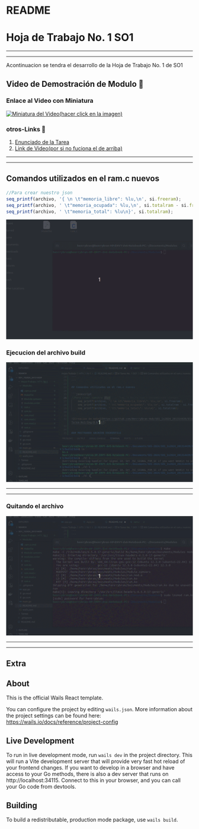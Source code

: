 # README

# Hoja de Trabajo No. 1 SO1

---

---

Acontinuacion se tendra el desarrollo de la Hoja de Trabajo No. 1 de SO1

## Video de Demostración de Modulo :movie_camera:

### Enlace al Video con Miniatura

[![Miniatura del Video(hacer click en la imagen)](https://github.com/HenrryBran-Hub/SO1_1s2024_201314439/blob/main/Hojas-Trabajo/HT1/ht-1/Img/4.gif)](https://www.youtube.com/watch?v=N4j2xzdITHM)

### otros-Links :link:

1. [Enunciado de la Tarea](https://github.com/HenrryBran-Hub/SO1_1s2024_201314439/blob/main/Hojas-Trabajo/HT1/ht-1/Img/SO1_HT1_1S2024.pdf)
2. [Link de Video(por si no fuciona el de arriba)](https://www.youtube.com/watch?v=N4j2xzdITHM)

---

---

## Comandos utilizados en el ram.c nuevos

```javascript
//Para crear nuestro json
seq_printf(archivo, '{ \n \t"memoria_libre": %lu,\n', si.freeram);
seq_printf(archivo, ' \t"memoria_ocupada": %lu,\n', si.totalram - si.freeram);
seq_printf(archivo, ' \t"memoria_total": %lu\n}', si.totalram);
```

![Creacion de make](https://github.com/HenrryBran-Hub/SO1_1s2024_201314439/blob/feature-wails/Hojas-Trabajo/HT1/ht-1/Img/1.gif)

### Ejecucion del archivo build

![Ejecucion de build](https://github.com/HenrryBran-Hub/SO1_1s2024_201314439/blob/feature-wails/Hojas-Trabajo/HT1/ht-1/Img/2.gif)

---

---

### Quitando el archivo

![Ejecucion de rm](https://github.com/HenrryBran-Hub/SO1_1s2024_201314439/blob/main/Hojas-Trabajo/HT1/ht-1/Img/3.gif)

---

---

## Extra

## About

This is the official Wails React template.

You can configure the project by editing `wails.json`. More information about the project settings can be found
here: https://wails.io/docs/reference/project-config

## Live Development

To run in live development mode, run `wails dev` in the project directory. This will run a Vite development
server that will provide very fast hot reload of your frontend changes. If you want to develop in a browser
and have access to your Go methods, there is also a dev server that runs on http://localhost:34115. Connect
to this in your browser, and you can call your Go code from devtools.

## Building

To build a redistributable, production mode package, use `wails build`.
